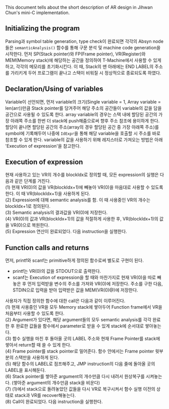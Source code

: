 This document tells about the short description of AR design in Jihwan Chun's mini-C implementation.

Initializing the program
------
Parsing과 symbol table generation, type check이 완료되면 각각의 Absyn node들은 `semanticAnalysis()` 함수를 통해 구문 분석 및 machine code generation을 시작한다. 먼저 SP(Stack pointer)와 FP(Frame pointer), VR(Register)와 MEM(Memory stack)에 해당하는 공간을 정의하여 T-Machine에서 사용할 수 있게 하고, 각각의 메모리를 초기화시킨다. 이 때, Stack의 맨 아래에는 END LABEL의 주소를 가리키게 두어 프로그램이 끝나고 스택이 비워질 시 정상적으로 종료되도록 하였다.

Declaration/Using of variables
------
Variable이 선언되면, 먼저 variable의 크기(Single variable = 1, Array variable = len(arr))만큼 Stack pointer를 당겨주어 해당 주소의 공간들이 variable의 값을 담을 공간으로 사용될 수 있도록 한다. array variable의 경우는 스택 내에 할당된 공간의 가장 아래쪽 주소를 한번 더 stack에 push해줌으로써 향후 주소 참조에 용이하게 한다. 할당이 끝나면 할당된 공간의 주소(array의 경우 할당된 공간 중 가장 아래쪽 주소)를 symbol에 기록해두어 나중에 `IdExpr`을 통해 해당 variable을 호출할 시 주소를 바로 참조할 수 있게 한다. variable의 값을 사용하기 위해 레지스터로 가져오는 방법은 아래 'Execution of expression'을 참고한다.

Execution of expression
------
현재 사용하고 있는 VR의 개수를 blockIdx로 정의할 때, 모든 expression의 실행은 다음과 같은 단계를 거친다.  
(1) 현재 VR(0)의 값을 VR(blockIdx+1)에 빼놓아 VR(0)을 마음대로 사용할 수 있도록 한다. 이 때 VR(blockIdx+1)을 사용하게 된다.  
(2) Expression에 대해 semantic analysis를 함. 이 때 사용중인 VR의 개수는 blockIdx+1로 정의된다.  
(3) Semantic analysis의 결과값을 VR(0)에 저장한다.  
(4) VR(0)의 값과 VR(blockIdx+1)의 값을 적절하게 사용한 후, VR(blockIdx+1)의 값을 VR(0)으로 복원한다.  
(5) Expression 연산이 완료되었다. 다음 instruction을 실행한다.  

Function calls and returns
------
먼저, printf와 scanf는 primitive하게 정의된 함수로써 별도로 구현이 된다.  
- printf는 VR(0)의 값을 STDOUT으로 출력한다.
- scanf는 Execution of expression을 할 때와 마찬가지로 현재 VR(0)을 따로 빼놓은 후 먼저 입력받을 변수의 주소를 가져와 VR(0)에 저장한다. 주소를 구한 다음, STDIN으로 입력을 받아 입력받은 값을 MEM(VR(0)@)에 저장한다.  

사용자가 직접 정의한 함수에 대한 call은 다음과 같이 이루어진다.  
(1) 현재 사용중인 VR을 모두 Memory stack에 쌓아두어 Function frame에서 VR을 처음부터 사용할 수 있도록 한다.  
(2) Argument가 있다면, 해당 argument들의 모두 semantic analysis를 각각 완료한 후 완료한 값들을 함수에서 parameter로 받을 수 있게 stack에 순서대로 쌓아놓는다.  
(3) 함수 실행을 마친 후 돌아올 곳의 LABEL 주소와 현재 Frame Pointer를 stack에 쌓아서 return할 때 쓸 수 있게 한다.  
(4) Frame pointer를 stack pointer로 밀어준다. 함수 안에서는 Frame pointer 윗부분의 스택만을 사용하게 된다.  
(5) 해당 함수의 LABEL로 점프해주고, JMP instruction의 다음 줄에 돌아올 곳의 LABEL을 표시해둔다.  
(6) Stack pointer를 쌓아준 argument의 개수만큼 다시 내려서 원상복구를 시켜놓는다. (쌓아준 argument의 개수만큼 stack을 비운다)  
(7) (1)에서 stack으로 돌려놓았던 값들을 다시 VR로 복구시켜서 함수 실행 이전의 상태로 stack과 VR를 recover해놓는다.  
(8) Call이 완료되었다. 다음 instruction을 실행한다.  
